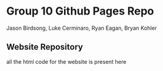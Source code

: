 # Group 10 Github Pages Repo
 Jason Birdsong, Luke Cerminaro, Ryan Eagan, Bryan Kohler


 ## Website Repository 
 all the html code for the website is present here 